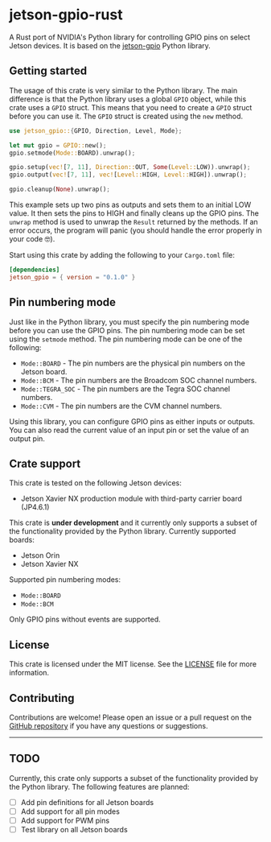 # jetson-gpio-rust

A Rust port of NVIDIA's Python library for controlling GPIO pins on select Jetson devices.
It is based on the [jetson-gpio](https://github.com/NVIDIA/jetson-gpio) Python library.

## Getting started

The usage of this crate is very similar to the Python library. The main
difference is that the Python library uses a global `GPIO` object, while this
crate uses a `GPIO` struct. This means that you need to create a `GPIO` struct
before you can use it. The `GPIO` struct is created using the `new` method.

```rust
use jetson_gpio::{GPIO, Direction, Level, Mode};

let mut gpio = GPIO::new();
gpio.setmode(Mode::BOARD).unwrap();

gpio.setup(vec![7, 11], Direction::OUT, Some(Level::LOW)).unwrap();
gpio.output(vec![7, 11], vec![Level::HIGH, Level::HIGH]).unwrap();

gpio.cleanup(None).unwrap();
```

This example sets up two pins as outputs and sets them to an initial LOW value.
It then sets the pins to HIGH and finally cleans up the GPIO pins. The `unwrap`
method is used to unwrap the `Result` returned by the methods. If an error
occurs, the program will panic (you should handle the error properly in your
code 🤓).

Start using this crate by adding the following to your `Cargo.toml` file:

```toml
[dependencies]
jetson_gpio = { version = "0.1.0" }
```

## Pin numbering mode

Just like in the Python library, you must specify the pin numbering mode
before you can use the GPIO pins. The pin numbering mode can be set using the
`setmode` method. The pin numbering mode can be one of the following:

* `Mode::BOARD` - The pin numbers are the physical pin numbers on the Jetson board.
* `Mode::BCM` - The pin numbers are the Broadcom SOC channel numbers.
* `Mode::TEGRA_SOC` - The pin numbers are the Tegra SOC channel numbers.
* `Mode::CVM` - The pin numbers are the CVM channel numbers.

Using this library, you can configure GPIO pins as either inputs or outputs.
You can also read the current value of an input pin or set the value of an
output pin.

## Crate support

This crate is tested on the following Jetson devices:

* Jetson Xavier NX production module with third-party carrier board (JP4.6.1)

This crate is **under development** and it currently only supports a subset of the
functionality provided by the Python library. Currently supported boards:

* Jetson Orin
* Jetson Xavier NX

Supported pin numbering modes:

* `Mode::BOARD`
* `Mode::BCM`

Only GPIO pins without events are supported.

## License

This crate is licensed under the MIT license. See the [LICENSE](https://github.com/Kajatin/jetson-gpio-rust/blob/main/LICENSE.md) file
for more information.

## Contributing

Contributions are welcome! Please open an issue or a pull request on the [GitHub repository](https://github.com/Kajatin/jetson-gpio-rust)
if you have any questions or suggestions.

---

## TODO

Currently, this crate only supports a subset of the functionality provided by the
Python library. The following features are planned:

* [ ] Add pin definitions for all Jetson boards
* [ ] Add support for all pin modes
* [ ] Add support for PWM pins
* [ ] Test library on all Jetson boards
